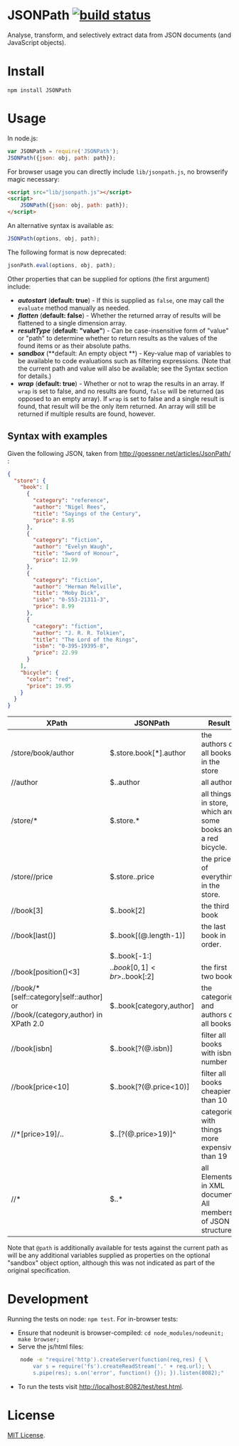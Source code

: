 # JSONPath [![build status](https://secure.travis-ci.org/s3u/JSONPath.png)](http://travis-ci.org/s3u/JSONPath)

Analyse, transform, and selectively extract data from JSON documents (and JavaScript objects).

# Install
    
    npm install JSONPath

# Usage

In node.js:

```js
var JSONPath = require('JSONPath');
JSONPath({json: obj, path: path});
```

For browser usage you can directly include `lib/jsonpath.js`, no browserify
magic necessary:

```html
<script src="lib/jsonpath.js"></script>
<script>
    JSONPath({json: obj, path: path});
</script>
```

An alternative syntax is available as:

```js
JSONPath(options, obj, path);
```

The following format is now deprecated:

```js
jsonPath.eval(options, obj, path);
```

Other properties that can be supplied for
options (the first argument) include:

- ***autostart*** (**default: true**) - If this is supplied as `false`, one may call the `evaluate` method manually as needed.
- ***flatten*** (**default: false**) - Whether the returned array of results will be flattened to a single dimension array.
- ***resultType*** (**default: "value"**) - Can be case-insensitive form of "value" or "path" to determine whether to return results as the values of the found items or as their absolute paths.
- ***sandbox*** (**default: An empty object **) - Key-value map of variables to be available to code evaluations such as filtering expressions. (Note that the current path and value will also be available; see the Syntax section for details.)
- ***wrap*** (**default: true**) - Whether or not to wrap the results in an array. If `wrap` is set to false, and no results are found, `false` will be returned (as opposed to an empty array). If `wrap` is set to false and a single result is found, that result will be the only item returned. An array will still be returned if multiple results are found, however.

Syntax with examples
--------

Given the following JSON, taken from http://goessner.net/articles/JsonPath/ :

```json
{
  "store": {
    "book": [
      {
        "category": "reference",
        "author": "Nigel Rees",
        "title": "Sayings of the Century",
        "price": 8.95
      },
      {
        "category": "fiction",
        "author": "Evelyn Waugh",
        "title": "Sword of Honour",
        "price": 12.99
      },
      {
        "category": "fiction",
        "author": "Herman Melville",
        "title": "Moby Dick",
        "isbn": "0-553-21311-3",
        "price": 8.99
      },
      {
        "category": "fiction",
        "author": "J. R. R. Tolkien",
        "title": "The Lord of the Rings",
        "isbn": "0-395-19395-8",
        "price": 22.99
      }
    ],
    "bicycle": {
      "color": "red",
      "price": 19.95
    }
  }
}
```


XPath               | JSONPath               | Result
------------------- | ---------------------- | -------------------------------------
/store/book/author	| $.store.book[*].author | the authors of all books in the store 
//author            | $..author              | all authors 
/store/*            | $.store.*              | all things in store, which are some books and a red bicycle.
/store//price       | $.store..price         | the price of everything in the store.
//book[3]           | $..book[2]             | the third book
//book[last()]      | $..book[(@.length-1)]  | the last book in order.
                    | $..book[-1:]           |
//book[position()<3]| $..book[0,1]<br>$..book[:2]| the first two books
//book/*[self::category\|self::author] or //book/(category,author) in XPath 2.0| $..book[category,author]| the categories and authors of all books
//book[isbn]        | $..book[?(@.isbn)]     | filter all books with isbn number
//book[price<10]    | $..book[?(@.price<10)] | filter all books cheapier than 10
//*[price>19]/..    | $..[?(@.price>19)]^    | categories with things more expensive than 19
//*                 | $..*                   | all Elements in XML document. All members of JSON structure.

Note that `@path` is additionally available for tests against the current path
as will be any additional variables supplied as properties on the optional
"sandbox" object option, although this was not indicated as part of the
original specification.

# Development

Running the tests on node: `npm test`. For in-browser tests:

* Ensure that nodeunit is browser-compiled: `cd node_modules/nodeunit; make browser;`
* Serve the js/html files:

```sh
    node -e "require('http').createServer(function(req,res) { \
        var s = require('fs').createReadStream('.' + req.url); \
        s.pipe(res); s.on('error', function() {}); }).listen(8082);"
```
* To run the tests visit [http://localhost:8082/test/test.html]().


# License

[MIT License](http://www.opensource.org/licenses/mit-license.php).
